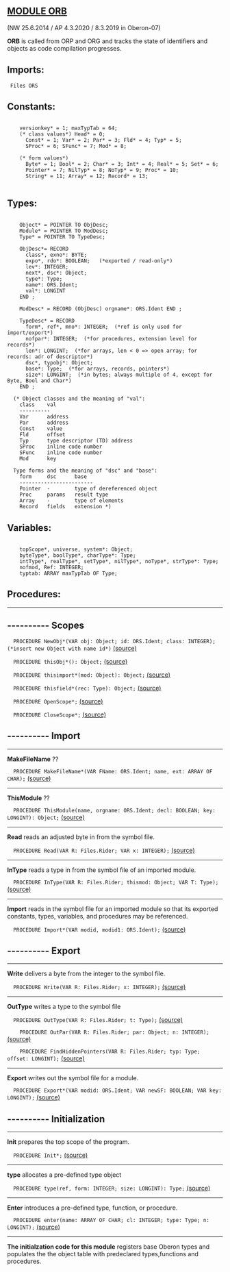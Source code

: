 
## [MODULE ORB](https://github.com/io-core/Build/blob/main/ORB.Mod)

(NW 25.6.2014  / AP 4.3.2020 / 8.3.2019  in Oberon-07)

**ORB** is called from ORP and ORG and tracks the state of identifiers and objects as code compilation progresses.


  ## Imports:
` Files ORS`

## Constants:
```
 
    versionkey* = 1; maxTypTab = 64;
    (* class values*) Head* = 0;
      Const* = 1; Var* = 2; Par* = 3; Fld* = 4; Typ* = 5;
      SProc* = 6; SFunc* = 7; Mod* = 8;

    (* form values*)
      Byte* = 1; Bool* = 2; Char* = 3; Int* = 4; Real* = 5; Set* = 6;
      Pointer* = 7; NilTyp* = 8; NoTyp* = 9; Proc* = 10;
      String* = 11; Array* = 12; Record* = 13;
      
```
## Types:
```
 
    Object* = POINTER TO ObjDesc;
    Module* = POINTER TO ModDesc;
    Type* = POINTER TO TypeDesc;

    ObjDesc*= RECORD
      class*, exno*: BYTE;
      expo*, rdo*: BOOLEAN;   (*exported / read-only*)
      lev*: INTEGER;
      next*, dsc*: Object;
      type*: Type;
      name*: ORS.Ident;
      val*: LONGINT
    END ;

    ModDesc* = RECORD (ObjDesc) orgname*: ORS.Ident END ;

    TypeDesc* = RECORD
      form*, ref*, mno*: INTEGER;  (*ref is only used for import/export*)
      nofpar*: INTEGER;  (*for procedures, extension level for records*)
      len*: LONGINT;  (*for arrays, len < 0 => open array; for records: adr of descriptor*)
      dsc*, typobj*: Object;
      base*: Type;  (*for arrays, records, pointers*)
      size*: LONGINT;  (*in bytes; always multiple of 4, except for Byte, Bool and Char*)
    END ;

  (* Object classes and the meaning of "val":
    class    val
    ----------
    Var      address
    Par      address
    Const    value
    Fld      offset
    Typ      type descriptor (TD) address
    SProc    inline code number
    SFunc    inline code number
    Mod      key

  Type forms and the meaning of "dsc" and "base":
    form     dsc      base
    ------------------------
    Pointer  -        type of dereferenced object
    Proc     params   result type
    Array    -        type of elements
    Record   fields   extension *)

```
## Variables:
```
 
    topScope*, universe, system*: Object;
    byteType*, boolType*, charType*: Type;
    intType*, realType*, setType*, nilType*, noType*, strType*: Type;
    nofmod, Ref: INTEGER;
    typtab: ARRAY maxTypTab OF Type;

```
## Procedures:
---
## ---------- Scopes

`  PROCEDURE NewObj*(VAR obj: Object; id: ORS.Ident; class: INTEGER);  (*insert new Object with name id*)` [(source)](https://github.com/io-orig/System/blob/main/ORB.Mod#L90)


`  PROCEDURE thisObj*(): Object;` [(source)](https://github.com/io-orig/System/blob/main/ORB.Mod#L101)


`  PROCEDURE thisimport*(mod: Object): Object;` [(source)](https://github.com/io-orig/System/blob/main/ORB.Mod#L111)


`  PROCEDURE thisfield*(rec: Type): Object;` [(source)](https://github.com/io-orig/System/blob/main/ORB.Mod#L125)


`  PROCEDURE OpenScope*;` [(source)](https://github.com/io-orig/System/blob/main/ORB.Mod#L132)


`  PROCEDURE CloseScope*;` [(source)](https://github.com/io-orig/System/blob/main/ORB.Mod#L137)

## ---------- Import
---
**MakeFileName**  ??

`  PROCEDURE MakeFileName*(VAR FName: ORS.Ident; name, ext: ARRAY OF CHAR);` [(source)](https://github.com/io-orig/System/blob/main/ORB.Mod#L151)

---
**ThisModule** ??

`  PROCEDURE ThisModule(name, orgname: ORS.Ident; decl: BOOLEAN; key: LONGINT): Object;` [(source)](https://github.com/io-orig/System/blob/main/ORB.Mod#L163)

---
**Read** reads an adjusted byte in from the symbol file.

`  PROCEDURE Read(VAR R: Files.Rider; VAR x: INTEGER);` [(source)](https://github.com/io-orig/System/blob/main/ORB.Mod#L190)

---
**InType** reads a type in from the symbol file of an imported module.

`  PROCEDURE InType(VAR R: Files.Rider; thismod: Object; VAR T: Type);` [(source)](https://github.com/io-orig/System/blob/main/ORB.Mod#L200)

---
**Import** reads in the symbol file for an imported module so that its exported constants, types, variables, and procedures may be referenced. 

`  PROCEDURE Import*(VAR modid, modid1: ORS.Ident);` [(source)](https://github.com/io-orig/System/blob/main/ORB.Mod#L257)

## ---------- Export
---
**Write** delivers a byte from the integer to the symbol file.

`  PROCEDURE Write(VAR R: Files.Rider; x: INTEGER);` [(source)](https://github.com/io-orig/System/blob/main/ORB.Mod#L303)

---
**OutType** writes a type to the symbol file

`  PROCEDURE OutType(VAR R: Files.Rider; t: Type);` [(source)](https://github.com/io-orig/System/blob/main/ORB.Mod#L311)


`    PROCEDURE OutPar(VAR R: Files.Rider; par: Object; n: INTEGER);` [(source)](https://github.com/io-orig/System/blob/main/ORB.Mod#L314)


`    PROCEDURE FindHiddenPointers(VAR R: Files.Rider; typ: Type; offset: LONGINT);` [(source)](https://github.com/io-orig/System/blob/main/ORB.Mod#L325)

---
**Export** writes out the symbol file for a module.

`  PROCEDURE Export*(VAR modid: ORS.Ident; VAR newSF: BOOLEAN; VAR key: LONGINT);` [(source)](https://github.com/io-orig/System/blob/main/ORB.Mod#L373)

## ---------- Initialization
---
**Init** prepares the top scope of the program.

`  PROCEDURE Init*;` [(source)](https://github.com/io-orig/System/blob/main/ORB.Mod#L430)

---
**type** allocates a pre-defined type object

`  PROCEDURE type(ref, form: INTEGER; size: LONGINT): Type;` [(source)](https://github.com/io-orig/System/blob/main/ORB.Mod#L438)

---
**Enter** introduces a pre-defined type, function, or procedure.

`  PROCEDURE enter(name: ARRAY OF CHAR; cl: INTEGER; type: Type; n: LONGINT);` [(source)](https://github.com/io-orig/System/blob/main/ORB.Mod#L448)

---
**The initialzation code for this module** registers base Oberon types and populates the the object table with predeclared types,functions and procedures.
